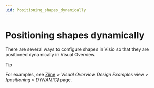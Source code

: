 ```yaml
---
uid: Positioning_shapes_dynamically
---
```


# Positioning shapes dynamically

There are several ways to configure shapes in Visio so that they are positioned dynamically in Visual Overview.

> [!TIP]
> For examples, see [Ziine](xref:ZiineDemoSystem) > *Visual Overview Design Examples* view > *[positioning > DYNAMIC]* page.
